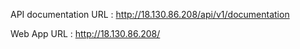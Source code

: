 API documentation URL : http://18.130.86.208/api/v1/documentation

Web App URL : http://18.130.86.208/